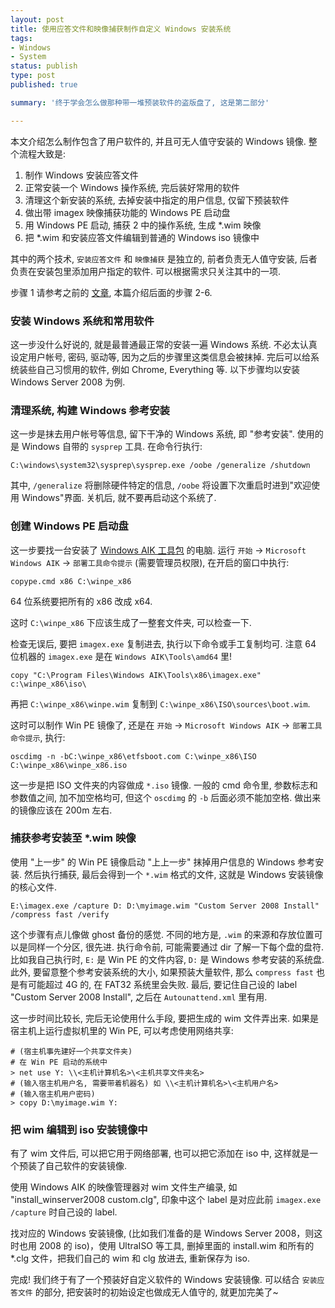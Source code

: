 ```yaml
---
layout: post
title: 使用应答文件和映像捕获制作自定义 Windows 安装系统
tags:
- Windows
- System
status: publish
type: post
published: true

summary: '终于学会怎么做那种带一堆预装软件的盗版盘了, 这是第二部分'

---
```


本文介绍怎么制作包含了用户软件的, 并且可无人值守安装的 Windows 镜像. 整个流程大致是:

1. 制作 Windows 安装应答文件
2. 正常安装一个 Windows 操作系统, 完后装好常用的软件
3. 清理这个新安装的系统, 去掉安装中指定的用户信息, 仅留下预装软件
4. 做出带 imagex 映像捕获功能的 Windows PE 启动盘
5. 用 Windows PE 启动, 捕获 2 中的操作系统, 生成 *.wim 映像
6. 把 *.wim 和安装应答文件编辑到普通的 Windows iso 镜像中

其中的两个技术, `安装应答文件` 和 `映像捕获` 是独立的, 前者负责无人值守安装, 后者负责在安装包里添加用户指定的软件. 可以根据需求只关注其中的一项. 

步骤 1 请参考之前的 [文章](/2117/09/18/install-windows-with-answer-file.html), 本篇介绍后面的步骤 2-6.



### 安装 Windows 系统和常用软件

这一步没什么好说的, 就是最普通最正常的安装一遍 Windows 系统. 不必太认真设定用户帐号, 密码, 驱动等, 因为之后的步骤里这类信息会被抹掉. 完后可以给系统装些自己习惯用的软件, 例如 Chrome, Everything 等. 以下步骤均以安装 Windows Server 2008 为例.



### 清理系统, 构建 Windows 参考安装

这一步是抹去用户帐号等信息, 留下干净的 Windows 系统, 即 "参考安装". 使用的是 Windows 自带的 `sysprep` 工具. 在命令行执行:

    C:\windows\system32\sysprep\sysprep.exe /oobe /generalize /shutdown

其中, `/generalize` 将删除硬件特定的信息, `/oobe` 将设置下次重启时进到"欢迎使用 Windows"界面. 关机后, 就不要再启动这个系统了.



### 创建 Windows PE 启动盘

这一步要找一台安装了 [Windows AIK 工具包](https://www.microsoft.com/en-us/download/details.aspx?id=5753) 的电脑. 运行 `开始` -> `Microsoft Windows AIK` -> `部署工具命令提示` (需要管理员权限), 在开启的窗口中执行:

    copype.cmd x86 C:\winpe_x86

64 位系统要把所有的 x86 改成 x64.

这时 `C:\winpe_x86` 下应该生成了一整套文件夹, 可以检查一下. 

检查无误后, 要把 `imagex.exe` 复制进去, 执行以下命令或手工复制均可. 注意 64 位机器的 `imagex.exe` 是在 `Windows AIK\Tools\amd64` 里!

    copy "C:\Program Files\Windows AIK\Tools\x86\imagex.exe" c:\winpe_x86\iso\

再把 `C:\winpe_x86\winpe.wim` 复制到 `C:\winpe_x86\ISO\sources\boot.wim`.

这时可以制作 Win PE 镜像了, 还是在 `开始` -> `Microsoft Windows AIK` -> `部署工具命令提示`, 执行:

    oscdimg -n -bC:\winpe_x86\etfsboot.com C:\winpe_x86\ISO C:\winpe_x86\winpe_x86.iso

这一步是把 ISO 文件夹的内容做成 `*.iso` 镜像. 一般的 cmd 命令里, 参数标志和参数值之间, 加不加空格均可, 但这个 `oscdimg` 的 `-b` 后面必须不能加空格. 做出来的镜像应该在 200m 左右.



### 捕获参考安装至 *.wim 映像

使用 "上一步" 的 Win PE 镜像启动 "上上一步" 抹掉用户信息的 Windows 参考安装. 然后执行捕获, 最后会得到一个 `*.wim` 格式的文件, 这就是 Windows 安装镜像的核心文件.

    E:\imagex.exe /capture D: D:\myimage.wim "Custom Server 2008 Install" /compress fast /verify

这个步骤有点儿像做 ghost 备份的感觉. 不同的地方是, `.wim` 的来源和存放位置可以是同样一个分区, 很先进. 执行命令前, 可能需要通过 dir 了解一下每个盘的盘符. 比如我自己执行时, `E:` 是 Win PE 的文件内容, `D:` 是 Windows 参考安装的系统盘. 此外, 要留意整个参考安装系统的大小, 如果预装大量软件, 那么 `compress fast` 也是有可能超过 4G 的, 在 FAT32 系统里会失败. 最后, 要记住自己设的 label "Custom Server 2008 Install", 之后在 `Autounattend.xml` 里有用.

这一步时间比较长, 完后无论使用什么手段, 要把生成的 wim 文件弄出来. 如果是宿主机上运行虚拟机里的 Win PE, 可以考虑使用网络共享:

    # (宿主机事先建好一个共享文件夹)
    # 在 Win PE 启动的系统中
    > net use Y: \\<主机计算机名>\<主机共享文件夹名> 
    # (输入宿主机用户名, 需要带着机器名) 如 \\<主机计算机名>\<主机用户名>   
    # (输入宿主机用户密码)
    > copy D:\myimage.wim Y:



### 把 wim 编辑到 iso 安装镜像中

有了 wim 文件后, 可以把它用于网络部署, 也可以把它添加在 iso 中, 这样就是一个预装了自己软件的安装镜像.

使用 Windows AIK 的映像管理器对 wim 文件生产编录, 如 "install_winserver2008 custom.clg", 印象中这个 label 是对应此前 `imagex.exe /capture` 时自己设的 label.

找对应的 Windows 安装镜像, (比如我们准备的是 Windows Server 2008，则这时也用 2008 的 iso)，使用 UltraISO 等工具, 删掉里面的 install.wim 和所有的 *.clg 文件，把我们自己的 wim 和 clg 放进去, 重新保存为 iso.

完成! 我们终于有了一个预装好自定义软件的 Windows 安装镜像. 可以结合 `安装应答文件` 的部分, 把安装时的初始设定也做成无人值守的, 就更加完美了~






























































